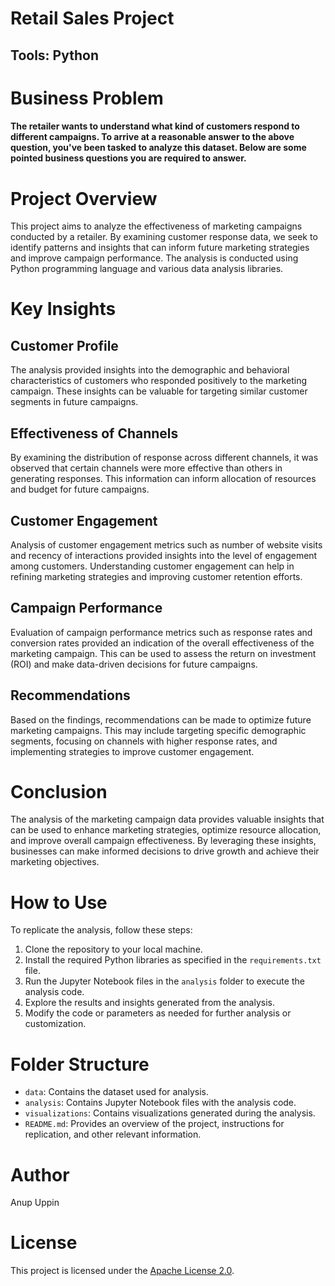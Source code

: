 # Retail Sales Project

## Tools: Python

# Business Problem

#### The retailer wants to understand what kind of customers respond to different campaigns. To arrive at a reasonable answer to the above question, you've been tasked to analyze this dataset. Below are some pointed business questions you are required to answer.

# Project Overview

This project aims to analyze the effectiveness of marketing campaigns conducted by a retailer. By examining customer response data, we seek to identify patterns and insights that can inform future marketing strategies and improve campaign performance. The analysis is conducted using Python programming language and various data analysis libraries.

# Key Insights

## Customer Profile

The analysis provided insights into the demographic and behavioral characteristics of customers who responded positively to the marketing campaign. These insights can be valuable for targeting similar customer segments in future campaigns.

## Effectiveness of Channels

By examining the distribution of response across different channels, it was observed that certain channels were more effective than others in generating responses. This information can inform allocation of resources and budget for future campaigns.

## Customer Engagement

Analysis of customer engagement metrics such as number of website visits and recency of interactions provided insights into the level of engagement among customers. Understanding customer engagement can help in refining marketing strategies and improving customer retention efforts.

## Campaign Performance

Evaluation of campaign performance metrics such as response rates and conversion rates provided an indication of the overall effectiveness of the marketing campaign. This can be used to assess the return on investment (ROI) and make data-driven decisions for future campaigns.

## Recommendations

Based on the findings, recommendations can be made to optimize future marketing campaigns. This may include targeting specific demographic segments, focusing on channels with higher response rates, and implementing strategies to improve customer engagement.

# Conclusion

The analysis of the marketing campaign data provides valuable insights that can be used to enhance marketing strategies, optimize resource allocation, and improve overall campaign effectiveness. By leveraging these insights, businesses can make informed decisions to drive growth and achieve their marketing objectives.

# How to Use

To replicate the analysis, follow these steps:

1. Clone the repository to your local machine.
2. Install the required Python libraries as specified in the `requirements.txt` file.
3. Run the Jupyter Notebook files in the `analysis` folder to execute the analysis code.
4. Explore the results and insights generated from the analysis.
5. Modify the code or parameters as needed for further analysis or customization.

# Folder Structure

- `data`: Contains the dataset used for analysis.
- `analysis`: Contains Jupyter Notebook files with the analysis code.
- `visualizations`: Contains visualizations generated during the analysis.
- `README.md`: Provides an overview of the project, instructions for replication, and other relevant information.

# Author

Anup Uppin

# License

This project is licensed under the [Apache License 2.0](LICENSE).

